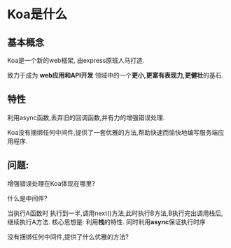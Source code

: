 # Koa是什么

## 基本概念

Koa是一个新的web框架, 由express原班人马打造.

致力于成为 **web应用和API开发** 领域中的一个**更小,更富有表现力,更健壮**的基石.

## 特性

利用async函数,丢弃旧的回调函数,并有力的增强错误处理.

Koa没有捆绑任何中间件,提供了一套优雅的方法,帮助快速而愉快地编写服务端应用程序.


## 问题:

增强错误处理在Koa体现在哪里?

什么是中间件?

当执行A函数时 执行到一半,调用next()方法,此时执行B方法,B执行完出调用栈后,继续执行A方法. 
核心思想是: 利用**栈**的特性. 同时利用**async**保证执行时序

没有捆绑任何中间件,提供了什么优雅的方法?
